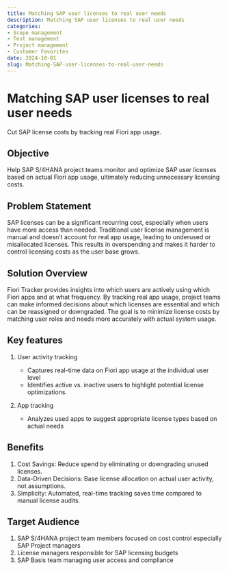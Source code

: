```yaml
---
title: Matching SAP user licenses to real user needs
description: Matching SAP user licenses to real user needs
categories: 
- Scope management
- Test management
- Project management
- Customer Favorites
date: 2024-10-01
slug: Matching-SAP-user-licenses-to-real-user-needs
---
```

# Matching SAP user licenses to real user needs

Cut SAP license costs by tracking real Fiori app usage.

<!-- more -->

## Objective 
Help SAP S/4HANA project teams monitor and optimize SAP user licenses based on actual Fiori app usage, ultimately reducing unnecessary licensing costs.

## Problem Statement
SAP licenses can be a significant recurring cost, especially when users have more access than needed. Traditional user license management is manual and doesn’t account for real app usage, leading to underused or misallocated licenses. This results in overspending and makes it harder to control licensing costs as the user base grows.

## Solution Overview
Fiori Tracker provides insights into which users are actively using which Fiori apps and at what frequency. By tracking real app usage, project teams can make informed decisions about which licenses are essential and which can be reassigned or downgraded. The goal is to minimize license costs by matching user roles and needs more accurately with actual system usage.

## Key features

1. User activity tracking

    - Captures real-time data on Fiori app usage at the individual user level
    - Identifies active vs. inactive users to highlight potential license optimizations.

2. App tracking

    - Analyzes used apps to suggest appropriate license types based on actual needs


## Benefits

1. Cost Savings: Reduce spend by eliminating or downgrading unused licenses.
2. Data-Driven Decisions: Base license allocation on actual user activity, not assumptions.
3. Simplicity: Automated, real-time tracking saves time compared to manual license audits.

## Target Audience

1. SAP S/4HANA project team members focused on cost control especially SAP Project managers
2. License managers responsible for SAP licensing budgets
3. SAP Basis team managing user access and compliance